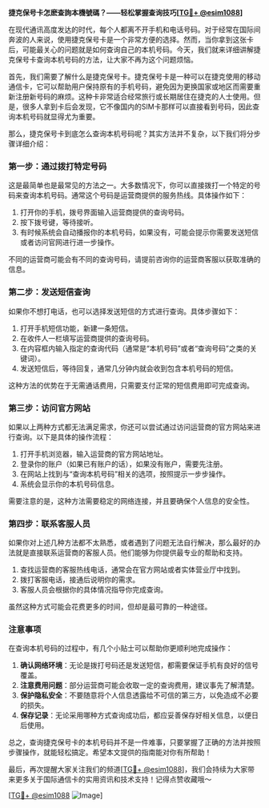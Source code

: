 **捷克保号卡怎麽查詢本機號碼？——轻松掌握查询技巧[[TG💪+ @esim1088](https://t.me/s/esim1088)]**

在现代通讯高度发达的时代，每个人都离不开手机和电话号码。对于经常在国际间奔波的人来说，使用捷克保号卡是一个非常方便的选择。然而，当你拿到这张卡后，可能最关心的问题就是如何查询自己的本机号码。今天，我们就来详细讲解捷克保号卡查询本机号码的方法，让大家不再为这个问题烦恼。

首先，我们需要了解什么是捷克保号卡。捷克保号卡是一种可以在捷克使用的移动通信卡，它可以帮助用户保持原有的手机号码，避免因为更换国家或地区而需要重新注册新号码的麻烦。这种卡非常适合经常旅行或长期居住在捷克的人士使用。但是，很多人拿到卡后会发现，它不像国内的SIM卡那样可以直接看到号码，因此查询本机号码就显得尤为重要。

那么，捷克保号卡到底怎么查询本机号码呢？其实方法并不复杂，以下我们将分步骤详细介绍：

### **第一步：通过拨打特定号码**
这是最简单也是最常见的方法之一。大多数情况下，你可以直接拨打一个特定的号码来查询本机号码。通常这个号码是运营商提供的服务热线。具体操作如下：

1. 打开你的手机，拨号界面输入运营商提供的查询号码。
2. 按下拨号键，等待接听。
3. 有时候系统会自动播报你的本机号码，如果没有，可能会提示你需要发送短信或者访问官网进行进一步操作。

不同的运营商可能会有不同的查询号码，请提前咨询你的运营商客服以获取准确的信息。

### **第二步：发送短信查询**
如果你不想打电话，也可以选择发送短信的方式进行查询。具体步骤如下：

1. 打开手机短信功能，新建一条短信。
2. 在收件人一栏填写运营商提供的查询号码。
3. 在内容框内输入指定的查询代码（通常是“本机号码”或者“查询号码”之类的关键词）。
4. 发送短信后，等待回复，通常几分钟内就会收到包含本机号码的短信。

这种方法的优势在于无需通话费用，只需要支付正常的短信费用即可完成查询。

### **第三步：访问官方网站**
如果以上两种方式都无法满足需求，你还可以尝试通过访问运营商的官方网站来进行查询。以下是具体的操作流程：

1. 打开手机浏览器，输入运营商的官方网站地址。
2. 登录你的账户（如果已有账户的话），如果没有账户，需要先注册。
3. 在网站上找到与“查询本机号码”相关的选项，按照提示一步步操作。
4. 系统会显示你的本机号码信息。

需要注意的是，这种方法需要稳定的网络连接，并且要确保个人信息的安全性。

### **第四步：联系客服人员**
如果你对上述几种方法都不太熟悉，或者遇到了问题无法自行解决，那么最好的办法就是直接联系运营商的客服人员。他们能够为你提供最专业的帮助和支持。

1. 查找运营商的客服热线电话，通常会在官方网站或者实体营业厅中找到。
2. 拨打客服电话，接通后说明你的需求。
3. 客服人员会根据你的具体情况指导你完成查询。

虽然这种方式可能会花费更多的时间，但却是最可靠的一种途径。

### **注意事项**
在查询本机号码的过程中，有几个小贴士可以帮助你更顺利地完成操作：

1. **确认网络环境**：无论是拨打号码还是发送短信，都需要保证手机有良好的信号覆盖。
2. **注意费用问题**：部分运营商可能会收取一定的查询费用，建议事先了解清楚。
3. **保护隐私安全**：不要随意将个人信息透露给不可信的第三方，以免造成不必要的损失。
4. **保存记录**：无论采用哪种方式查询成功后，都应妥善保存好相关信息，以便日后使用。

总之，查询捷克保号卡的本机号码并不是一件难事，只要掌握了正确的方法并按照步骤操作，就能轻松搞定。希望本文提供的指南能对你有所帮助！

最后，再次提醒大家关注我们的频道[[TG💪+ @esim1088](https://t.me/s/esim1088)]，我们会持续为大家带来更多关于国际通信卡的实用资讯和技术支持！记得点赞收藏哦～

[[TG💪+ @esim1088](https://t.me/s/esim1088) ![Image](https://i.postimg.cc/4NQfJmqS/Snipaste-2025-05-13-00-14-12.png)]